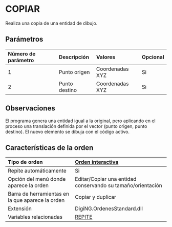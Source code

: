 # COPIAR

Realiza una copia de una entidad de dibujo.

## Parámetros

| Número de parámetro | Descripción | Valores | Opcional |
| :--- | :--- | :--- | :--- |
| 1 | Punto origen | Coordenadas XYZ | Si |
| 2 | Punto destino | Coordenadas XYZ | Si |

## Observaciones

El programa genera una entidad igual a la original, pero aplicando en el proceso una translación definida por el vector \(punto origen, punto destino\). El nuevo elemento se dibuja con el código activo.

## Características de la orden

| Tipo de orden | [Orden interactiva](copiar.md) |
| :--- | :--- |
| Repite automáticamente | Si |
| Opción del menú donde aparece la orden | Editar/Copiar una entidad conservando su tamaño/orientación |
| Barra de herramientas en la que aparece la orden | Copiar y duplicar |
| Extensión | DigiNG.OrdenesStandard.dll |
| Variables relacionadas | [REPITE](/digi3d-net/referencia/ventana-de-dibujo/ordenes/c/REPITE.html) |

